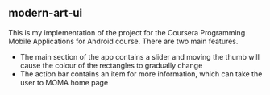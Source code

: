 ## modern-art-ui
This is my implementation of the project for the Coursera Programming Mobile Applications for Android course.
There are two main features.
- The main section of the app contains a slider and moving the thumb will cause the colour of the rectangles to gradually change
- The action bar contains an item for more information, which can take the user to MOMA home page
